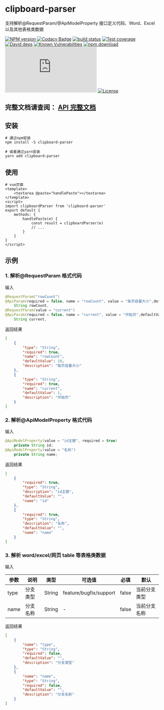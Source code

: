 # clipboard-parser

支持解析@RequestParam/@ApiModelProperty 接口定义代码、Word、Excel 以及其他表格类数据

[![NPM version][npm-image]][npm-url]
[![Codacy Badge][codacy-image]][codacy-url]
[![build status][travis-image]][travis-url]
[![Test coverage][codecov-image]][codecov-url]
[![David deps][david-image]][david-url]
[![Known Vulnerabilities][snyk-image]][snyk-url]
[![npm download][download-image]][download-url]
[![gzip][gzip-image]][gzip-url]
[![License][license-image]][license-url]

[npm-image]: https://img.shields.io/npm/v/clipboard-parser.svg?style=flat-square
[npm-url]: https://npmjs.org/package/clipboard-parser
[codacy-image]: https://app.codacy.com/project/badge/Grade/f70d4880e4ad4f40aa970eb9ee9d0696
[codacy-url]: https://www.codacy.com/gh/saqqdy/clipboard-parser/dashboard?utm_source=github.com&utm_medium=referral&utm_content=saqqdy/clipboard-parser&utm_campaign=Badge_Grade
[travis-image]: https://travis-ci.com/saqqdy/clipboard-parser.svg?branch=master
[travis-url]: https://travis-ci.com/saqqdy/clipboard-parser
[codecov-image]: https://img.shields.io/codecov/c/github/saqqdy/clipboard-parser.svg?style=flat-square
[codecov-url]: https://codecov.io/github/saqqdy/clipboard-parser?branch=master
[david-image]: https://img.shields.io/david/saqqdy/clipboard-parser.svg?style=flat-square
[david-url]: https://david-dm.org/saqqdy/clipboard-parser
[snyk-image]: https://snyk.io/test/npm/clipboard-parser/badge.svg?style=flat-square
[snyk-url]: https://snyk.io/test/npm/clipboard-parser
[download-image]: https://img.shields.io/npm/dm/clipboard-parser.svg?style=flat-square
[download-url]: https://npmjs.org/package/clipboard-parser
[gzip-image]: http://img.badgesize.io/https://unpkg.com/clipboard-parser/lib/index.js?compression=gzip&label=gzip%20size:%20JS
[gzip-url]: http://img.badgesize.io/https://unpkg.com/clipboard-parser/lib/index.js?compression=gzip&label=gzip%20size:%20JS
[license-image]: https://img.shields.io/badge/License-MIT-yellow.svg
[license-url]: LICENSE

## **完整文档请查阅： [API 完整文档](./docs/modules.md)**

## 安装

```shell
# 通过npm安装
npm install -S clipboard-parser

# 或者通过yarn安装
yarn add clipboard-parser
```

## 使用

```vue
# vue页面
<template>
    <textarea @paste="handlePaste"></textarea>
</template>
<script>
import clipboardParser from 'clipboard-parser'
export default {
    methods: {
        handlePaste(e) {
            const result = clipboardParser(e)
            // ...
        }
    }
}
</script>
```

## 示例

### 1. 解析@RequestParam 格式代码

输入

```java
@RequestParam("rowCount")
@ApiParam(required = false, name = "rowCount", value = "每页容量大小",defaultValue = 10)
    String rowCount,
@RequestParam(value = "current")
@ApiParam(required = false, name = "current", value = "开始页",defaultValue = 1)
    String current,
```

返回结果

```json
[
    {
        "type": "String",
        "required": true,
        "name": "rowCount",
        "defaultValue": 10,
        "description": "每页容量大小"
    },
    {
        "type": "String",
        "required": true,
        "name": "current",
        "defaultValue": 1,
        "description": "开始页"
    }
]
```

### 2. 解析@ApiModelProperty 格式代码

输入

```java
@ApiModelProperty(value = "id主键", required = true)
    private String id;
@ApiModelProperty(value = "名称")
    private String name;
```

返回结果

```json
[
    {
        "required": true,
        "type": "String",
        "description": "id主键",
        "defaultValue": "",
        "name": "id"
    },
    {
        "required": true,
        "type": "String",
        "description": "名称",
        "defaultValue": "",
        "name": "name"
    }
]
```

### 3. 解析 word/excel/网页 table 等表格类数据

输入

| 参数 | 说明     | 类型   | 可选值                 | 必填  | 默认         |
| ---- | -------- | ------ | ---------------------- | ----- | ------------ |
| type | 分支类型 | String | feature/bugfix/support | false | 当前分支类型 |
| name | 分支名称 | String | -                      | false | 当前分支名称 |

返回结果

```json
[
    {
        "name": "type",
        "type": "String",
        "required": false,
        "defaultValue": "",
        "description": "分支类型"
    },
    {
        "name": "name",
        "type": "String",
        "required": false,
        "defaultValue": "",
        "description": "分支名称"
    }
]
```
